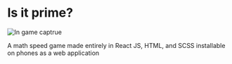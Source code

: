 # Is it prime?
![In game captrue](https://scontent.fbga3-1.fna.fbcdn.net/v/t1.15752-9/285156129_333802368899522_1821813416176668510_n.png?_nc_cat=106&ccb=1-7&_nc_sid=ae9488&_nc_eui2=AeHWMZpTbmCOEmWgSFDg4Mq79WimfrXf3Lb1aKZ-td_ctqNJT5_0PEbqCJJK6biKdB0&_nc_ohc=qm97kpb4bMYAX8CMbo_&_nc_ht=scontent.fbga3-1.fna&oh=03_AVKx8NiZLTM0QUSOo3jTpwwouoWm187xoHggQX31uPPjcw&oe=62BF694C)

A math speed game made entirely in React JS, HTML, and SCSS
installable on phones as a web application
